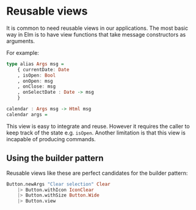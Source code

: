 # Reusable views

It is common to need reusable views in our applications. The most basic way in Elm is to have view functions that take message constructors as arguments.

For example:

```haskell
type alias Args msg =
	{ currentDate: Date
	, isOpen: Bool
	, onOpen: msg
	, onClose: msg
	, onSelectDate : Date -> msg
	}

calendar : Args msg -> Html msg
calendar args =
```

This view is easy to integrate and reuse. However it requires the caller to keep track of the state e.g. `isOpen`.
Another limitation is that this view is incapable of producing commands.

## Using the builder pattern

Reusable views like these are perfect candidates for the builder pattern:

```haskell
Button.newArgs "Clear selection" Clear
	|> Button.withIcon IconClear
	|> Button.withSize Button.Wide
	|> Button.view
```
